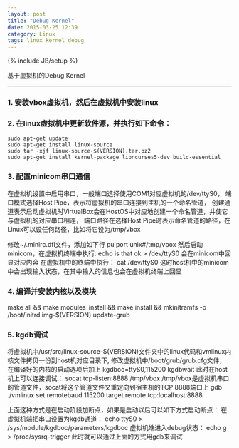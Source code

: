 ```yaml
---
layout: post
title: "Debug Kernel"
date: 2015-03-25 12:39
category: Linux
tags: linux kernel debug
---
```

{% include JB/setup %}

基于虚拟机的Debug Kernel

------

### 1. 安装vbox虚拟机，然后在虚拟机中安装linux

### 2. 在linux虚拟机中更新软件源，并执行如下命令：
    sudo apt-get update
    sudo apt-get install linux-source
    sudo tar -xjf linux-source-$(VERSION).tar.bz2
    sudo apt-get install kernel-package libncurses5-dev build-essential

### 3. 配置minicom串口通信
在虚拟机设置中启用串口，一般端口选择使用COM1对应虚拟机的/dev/ttyS0，
端口模式选择Host Pipe，表示将虚拟机的串口连接到主机的一个命名管道，
创建通道表示启动虚拟机时VirtualBox会在HostOS中对应地创建一个命名管道，并使它与虚拟机的对应串口相连，
端口路径在选择Host Pipe时表示命名管道的路径，在Linux可以设任何路径，比如将它设为/tmp/vbox

修改~/.minirc.dfl文件，添加如下行
pu port unix#/tmp/vbox
然后启动minicom，在虚拟机终端中执行:
echo is that ok > /dev/ttyS0
会在minicom中回显对应内容
在虚拟机中的终端中执行：
cat /dev/ttyS0
这时host机中的minicom中会出现输入状态，在其中输入的信息也会在虚拟机终端上回显

### 4. 编译并安装内核以及模块
make all && make modules_install && make install && mkinitramfs -o /boot/initrd.img-$(VERSION)
update-grub

### 5. kgdb调试
将虚拟机中/usr/src/linux-source-$(VERSION)文件夹中的linux代码和vmlinux内核文件拷贝一份到host机对应目录下,
修改虚拟机中/boot/grub/grub.cfg文件，在编译好的内核的启动选项后加上
kgdboc=ttyS0,115200 kgdbwait
此时在host机上可以连接调试：
socat tcp-listen:8888 /tmp/vbox
/tmp/vbox是虚拟机串口的管道文件，socat将这个管道文件又重定向到宿主机的TCP 8888端口上
gdb ./vmlinux
set remotebaud 115200
target remote tcp:localhost:8888

上面这种方式是在启动阶段加断点，如果是启动以后可以如下方式启动断点：
在虚拟机端把串口设置为kgdb通道：
echo ttyS0 > /sys/module/kgdboc/parameters/kgdboc
虚拟机端进入debug状态：
echo g > /proc/sysrq-trigger
此时就可以通过上面的方式用gdb来调试
